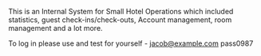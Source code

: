 This is an Internal System for Small Hotel Operations which included statistics, guest check-ins/check-outs, Account management, room management and a lot more.

To log in please use and test for yourself -
jacob@example.com
pass0987
